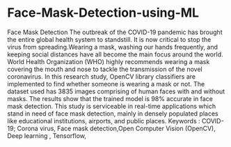 # Face-Mask-Detection-using-ML
Face Mask Detection
The outbreak of the COVID-19 pandemic has brought the entire global health 
system to standstill. It is now critical to stop the virus from spreading.Wearing 
a mask, washing our hands frequently, and keeping social distances have all 
become the main focus around the world. World Health Organization (WHO) 
highly recommends wearing a mask covering the mouth and nose to tackle the 
transmission of the novel coronavirus. In this research study, OpenCV library 
classifiers are implemented to find whether someone is wearing a mask or not. 
The dataset used has 3835 images comprising of human faces with and without 
masks. The results show that the trained model is 98% accurate in face mask 
detection. This study is serviceable in real-time applications which stand in need 
of face mask detection, mainly in densely populated places like educational 
institutions, airports, and public places.
Keywords : COVID-19; Corona virus, Face mask detection,Open Computer 
Vision (OpenCV), Deep learning , Tensorflow,
